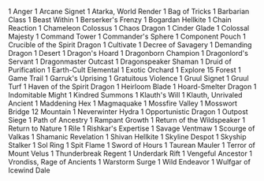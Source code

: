 1 Anger
1 Arcane Signet
1 Atarka, World Render
1 Bag of Tricks
1 Barbarian Class
1 Beast Within
1 Berserker's Frenzy
1 Bogardan Hellkite
1 Chain Reaction
1 Chameleon Colossus
1 Chaos Dragon
1 Cinder Glade
1 Colossal Majesty
1 Command Tower
1 Commander's Sphere
1 Component Pouch
1 Crucible of the Spirit Dragon
1 Cultivate
1 Decree of Savagery
1 Demanding Dragon
1 Desert
1 Dragon's Hoard
1 Dragonborn Champion
1 Dragonlord's Servant
1 Dragonmaster Outcast
1 Dragonspeaker Shaman
1 Druid of Purification
1 Earth-Cult Elemental
1 Exotic Orchard
1 Explore
15 Forest
1 Game Trail
1 Garruk's Uprising
1 Gratuitous Violence
1 Gruul Signet
1 Gruul Turf
1 Haven of the Spirit Dragon
1 Heirloom Blade
1 Hoard-Smelter Dragon
1 Indomitable Might
1 Kindred Summons
1 Klauth's Will
1 Klauth, Unrivaled Ancient
1 Maddening Hex
1 Magmaquake
1 Mossfire Valley
1 Mosswort Bridge
12 Mountain
1 Neverwinter Hydra
1 Opportunistic Dragon
1 Outpost Siege
1 Path of Ancestry
1 Rampant Growth
1 Return of the Wildspeaker
1 Return to Nature
1 Rile
1 Rishkar's Expertise
1 Savage Ventmaw
1 Scourge of Valkas
1 Shamanic Revelation
1 Shivan Hellkite
1 Skyline Despot
1 Skyship Stalker
1 Sol Ring
1 Spit Flame
1 Sword of Hours
1 Taurean Mauler
1 Terror of Mount Velus
1 Thunderbreak Regent
1 Underdark Rift
1 Vengeful Ancestor
1 Vrondiss, Rage of Ancients
1 Warstorm Surge
1 Wild Endeavor
1 Wulfgar of Icewind Dale